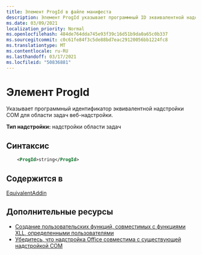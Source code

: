 ```yaml
---
title: Элемент ProgId в файле манифеста
description: Элемент ProgId указывает программный ID эквивалентной надстройки COM для области задач веб-надстройки.
ms.date: 03/09/2021
localization_priority: Normal
ms.openlocfilehash: 484de764dda745e93f39c16d51b9da0a65c0b337
ms.sourcegitcommit: c0c61fe84f3c5de88bd7eac29120056bb1224fc8
ms.translationtype: MT
ms.contentlocale: ru-RU
ms.lasthandoff: 03/17/2021
ms.locfileid: "50836881"
---
```

# <a name="progid-element"></a>Элемент ProgId

Указывает программный идентификатор эквивалентной надстройки COM для области задач веб-надстройки.

**Тип надстройки:** надстройки области задач

## <a name="syntax"></a>Синтаксис

```XML
    <ProgId>string</ProgId>  
```

## <a name="contained-in"></a>Содержится в

[EquivalentAddin](equivalentaddin.md)

## <a name="see-also"></a>Дополнительные ресурсы

- [Создание пользовательских функций, совместимых с функциями XLL, определенными пользователями](../../excel/make-custom-functions-compatible-with-xll-udf.md)
- [Убедитесь, что надстройка Office совместима с существующей надстройкой COM](../../develop/make-office-add-in-compatible-with-existing-com-add-in.md)